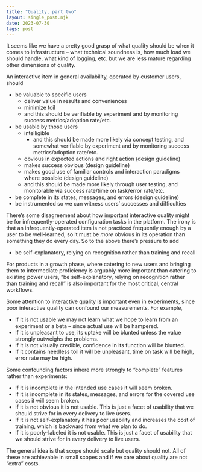 ```yaml
---
title: "Quality, part two"
layout: single_post.njk
date: 2023-07-30
tags: post
---
```


It seems like we have a pretty good grasp of what quality should be when it comes to infrastructure – what technical soundness is, how much load we should handle, what kind of logging, etc. but we are less mature regarding other dimensions of quality.

An interactive item in general availability, operated by customer users, should
- be valuable to specific users
    - deliver value in results and conveniences
    - minimize toil
    - and this should be verifiable by experiment and by monitoring success metrics/adoption rate/etc.
- be usable by those users
    - intelligible
        - and this should be made more likely via concept testing, and somewhat verifiable by experiment and by monitoring success metrics/adoption rate/etc.
    - obvious in expected actions and right action (design guideline)
    - makes success obvious (design guideline)
    - makes good use of familiar controls and interaction paradigms where possible (design guideline)
    - and this should be made more likely through user testing, and monitorable via success rate/time on task/error rate/etc.
- be complete in its states, messages, and errors (design guideline)
- be instrumented so we can witness users’ successes and difficulties

There’s some disagreement about how important interactive quality might be for infrequently-operated configuration tasks in the platform. The irony is that an infrequently-operated item is not practiced frequently enough by a user to be well-learned, so it must be _more_ obvious in its operation than something they do every day. So to the above there’s pressure to add
- be self-explanatory, relying on recognition rather than training and recall

For products in a growth phase, where catering to new users and bringing them to intermediate proficiency is arguably more important than catering to existing power users, “be self-explanatory, relying on recognition rather than training and recall” is also important for the most critical, central workflows.

Some attention to interactive quality is important even in experiments, since poor interactive quality can confound our measurements. For example,

- If it is not usable we may not learn what we hope to learn from an experiment or a beta – since actual use will be hampered.
- If it is unpleasant to use, its uptake will be blunted unless the value strongly outweighs the problems.
- If it is not visually credible, confidence in its function will be blunted.
- If it contains needless toil it will be unpleasant, time on task will be high, error rate may be high.

Some confounding factors inhere more strongly to “complete” features rather than experiments:

- If it is incomplete in the intended use cases it will seem broken.
- If it is incomplete in its states, messages, and errors for the covered use cases it will seem broken.
- If it is not obvious it is not usable. This is just a facet of usability that we should strive for in every delivery to live users.
- If it is not self-explanatory it has poor usability and increases the cost of training, which is backward from what we plan to do.
- If it is poorly-labeled it is not usable. This is just a facet of usability that we should strive for in every delivery to live users.

The general idea is that scope should scale but quality should not. All of these are achievable in small scopes and if we care about quality are not “extra” costs.
